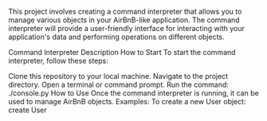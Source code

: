 This project involves creating a command interpreter that allows you to manage various objects in your AirBnB-like application. The command interpreter will provide a user-friendly interface for interacting with your application's data and performing operations on different objects.

Command Interpreter Description
How to Start
To start the command interpreter, follow these steps:

Clone this repository to your local machine.
Navigate to the project directory.
Open a terminal or command prompt.
Run the command: ./console.py
How to Use
Once the command interpreter is running, it can be used to manage AirBnB objects.
Examples:
To create a new User object: create User
